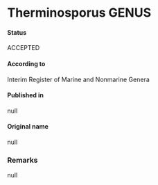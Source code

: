 Therminosporus GENUS
=======

#### Status
ACCEPTED

#### According to
Interim Register of Marine and Nonmarine Genera

#### Published in
null

#### Original name
null

### Remarks
null
